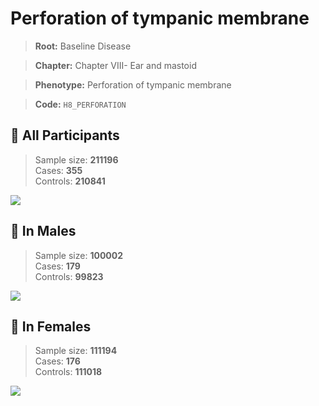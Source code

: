 # Perforation of tympanic membrane

> **Root:** Baseline Disease  

> **Chapter:** Chapter VIII- Ear and mastoid  

> **Phenotype:** Perforation of tympanic membrane  

> **Code:** `H8_PERFORATION`

## 🧪 All Participants  
> Sample size: **211196**  
> Cases: **355**  
> Controls: **210841**
<img src="/Disease/Figures/ALL/Baseline/H8_PERFORATION.png"/>
<CsvTable src="/public/Disease/Data/ALL/Baseline/LG_H8_PERFORATION.csv" label="🔍 View full results" />

## 👨 In Males  
> Sample size: **100002**  
> Cases: **179**  
> Controls: **99823**
<img src="/Disease/Figures/Male/Baseline/H8_PERFORATION.png"/>
<CsvTable src="/public/Disease/Data/Male/Baseline/LG_H8_PERFORATION.csv" label="🔍 View full results" />

## 👩 In Females  
> Sample size: **111194**  
> Cases: **176**  
> Controls: **111018**
<img src="/Disease/Figures/Female/Baseline/H8_PERFORATION.png"/>
<CsvTable src="/public/Disease/Data/Female/Baseline/LG_H8_PERFORATION.csv" label="🔍 View full results" />
